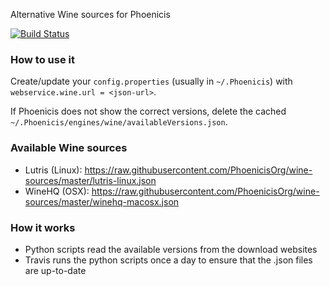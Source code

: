 Alternative Wine sources for Phoenicis

[![Build Status](https://travis-ci.com/PhoenicisOrg/wine-sources.svg?branch=master)](https://travis-ci.com/PhoenicisOrg/wine-sources)

### How to use it
Create/update your `config.properties` (usually in `~/.Phoenicis`) with `webservice.wine.url = <json-url>`.

If Phoenicis does not show the correct versions, delete the cached `~/.Phoenicis/engines/wine/availableVersions.json`.

### Available Wine sources
* Lutris (Linux): https://raw.githubusercontent.com/PhoenicisOrg/wine-sources/master/lutris-linux.json
* WineHQ (OSX): https://raw.githubusercontent.com/PhoenicisOrg/wine-sources/master/winehq-macosx.json

### How it works
* Python scripts read the available versions from the download websites
* Travis runs the python scripts once a day to ensure that the .json files are up-to-date
